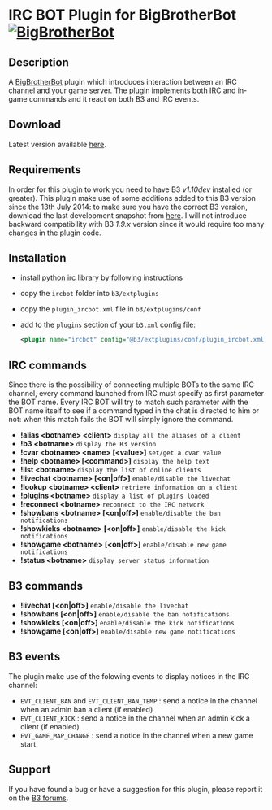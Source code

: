 IRC BOT Plugin for BigBrotherBot [![BigBrotherBot](http://i.imgur.com/7sljo4G.png)][B3]
================================

Description
-----------

A [BigBrotherBot][B3] plugin which introduces interaction between an IRC channel and your game server. The plugin
implements both IRC and in-game commands and it react on both B3 and IRC events.

Download
--------

Latest version available [here](https://github.com/FenixXx/b3-plugin-ircbot/archive/master.zip).

Requirements
------------

In order for this plugin to work you need to have B3 *v1.10dev* installed (or greater). This plugin make use of some additions
added to this B3 version since the 13th July 2014: to make sure you have the correct B3 version, download the last development
snapshot from [here](https://github.com/BigBrotherBot/big-brother-bot/archive/release-1.10.zip). I will not introduce backward
compatibility with B3 *1.9.x* version since it would require too many changes in the plugin code.

Installation
------------

* install python [irc](https://bitbucket.org/jaraco/irc/overview) library by following instructions
* copy the `ircbot` folder into `b3/extplugins`
* copy the `plugin_ircbot.xml` file in `b3/extplugins/conf`
* add to the `plugins` section of your `b3.xml` config file:

  ```xml
  <plugin name="ircbot" config="@b3/extplugins/conf/plugin_ircbot.xml" />
  ```

IRC commands
------------

Since there is the possibility of connecting multiple BOTs to the same IRC channel, every command launched from IRC must
specify as first parameter the BOT name. Every IRC BOT will try to match such parameter with the BOT name itself to see
if a command typed in the chat is directed to him or not: when this match fails the BOT will simply ignore the command.

* **!alias &lt;botname&gt; &lt;client&gt;** `display all the aliases of a client`
* **!b3 &lt;botname&gt;** `display the B3 version`
* **!cvar &lt;botname&gt; &lt;name&gt; [&lt;value&gt;]** `set/get a cvar value`
* **!help &lt;botname&gt; [&lt;command&gt;]** `display the help text`
* **!list &lt;botname&gt;** `display the list of online clients`
* **!livechat &lt;botname&gt; [&lt;on|off&gt;]** `enable/disable the livechat`
* **!lookup &lt;botname&gt; &lt;client&gt;** `retrieve information on a client`
* **!plugins &lt;botname&gt;** `display a list of plugins loaded`
* **!reconnect &lt;botname&gt;** `reconnect to the IRC network`
* **!showbans &lt;botname&gt; [&lt;on|off&gt;]** `enable/disable the ban notifications`
* **!showkicks &lt;botname&gt; [&lt;on|off&gt;]** `enable/disable the kick notifications`
* **!showgame &lt;botname&gt; [&lt;on|off&gt;]** `enable/disable new game notifications`
* **!status &lt;botname&gt;** `display server status information`

B3 commands
-----------

* **!livechat [&lt;on|off&gt;]** `enable/disable the livechat`
* **!showbans [&lt;on|off&gt;]** `enable/disable the ban notifications`
* **!showkicks [&lt;on|off&gt;]** `enable/disable the kick notifications`
* **!showgame [&lt;on|off&gt;]** `enable/disable new game notifications`

B3 events
---------

The plugin make use of the folowing events to display notices in the IRC channel:

* `EVT_CLIENT_BAN` and `EVT_CLIENT_BAN_TEMP` : send a notice in the channel when an admin ban a client (if enabled)
* `EVT_CLIENT_KICK` : send a notice in the channel when an admin kick a client (if enabled)
* `EVT_GAME_MAP_CHANGE` : send a notice in the channel when a new game start

Support
-------

If you have found a bug or have a suggestion for this plugin, please report it on the [B3 forums][Support].

[B3]: http://www.bigbrotherbot.net/ "BigBrotherBot (B3)"
[Support]: http://forum.bigbrotherbot.net/plugins-by-fenix/ircbot-plugin/ "Support topic on the B3 forums"